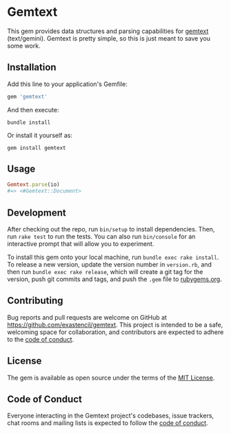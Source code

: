 # Gemtext

This gem provides data structures and parsing capabilities for
[gemtext](https://gemini.circumlunar.space/docs/specification.html)
(text/gemini). Gemtext is pretty simple, so this is just meant to save
you some work.

## Installation

Add this line to your application's Gemfile:

```ruby
gem 'gemtext'
```

And then execute:

    bundle install

Or install it yourself as:

    gem install gemtext

## Usage

```ruby
Gemtext.parse(io)
#=> <#Gemtext::Document>
```

## Development

After checking out the repo, run `bin/setup` to install dependencies. Then, run `rake test` to run the tests. You can also run `bin/console` for an interactive prompt that will allow you to experiment.

To install this gem onto your local machine, run `bundle exec rake install`. To release a new version, update the version number in `version.rb`, and then run `bundle exec rake release`, which will create a git tag for the version, push git commits and tags, and push the `.gem` file to [rubygems.org](https://rubygems.org).

## Contributing

Bug reports and pull requests are welcome on GitHub at <https://github.com/exastencil/gemtext>. This project is intended to be a safe, welcoming space for collaboration, and contributors are expected to adhere to the [code of conduct](https://github.com/exastencil/gemtext/blob/master/CODE_OF_CONDUCT.md).

## License

The gem is available as open source under the terms of the [MIT License](https://opensource.org/licenses/MIT).

## Code of Conduct

Everyone interacting in the Gemtext project's codebases, issue trackers, chat rooms and mailing lists is expected to follow the [code of conduct](https://github.com/exastencil/gemtext/blob/master/CODE_OF_CONDUCT.md).

